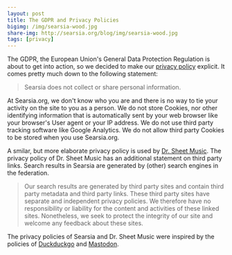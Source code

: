 ```yaml
---
layout: post
title: The GDPR and Privacy Policies
bigimg: /img/searsia-wood.jpg
share-img: http://searsia.org/blog/img/searsia-wood.jpg
tags: [privacy]
---
```


The GDPR, the European Union's General Data Protection Regulation is about 
to get into action, so we decided to make our [privacy policy][1] explicit. 
It comes pretty much down to the following statement:

> Searsia does not collect or share personal information. 

At Searsia.org, we don't know who you are and there is no way to tie your 
activity on the site to you as a person. We do not store Cookies, nor other 
identifying information that is automatically sent by your web browser 
like your browser's User agent or your IP address. We do not use third 
party tracking software like Google Analytics. We do not allow third 
party Cookies to be stored when you use Searsia.org. 

A smilar, but more elaborate privacy policy is used by [Dr. Sheet Music][2].
The privacy policy of Dr. Sheet Music has an additional statement on
third party links. Search results in Searsia are generated by (other)
search engines in the federation. 

> Our search results are generated by third party sites and contain third 
> party metadata and third party links. These third party sites have 
> separate and independent privacy policies. We therefore have no 
> responsibility or liability for the content and activities of these 
> linked sites. Nonetheless, we seek to protect the integrity of our site 
> and welcome any feedback about these sites. 

The privacy policies of Searsia and Dr. Sheet Music were inspired by
the policies of [Duckduckgo][3] and [Mastodon][4].

[1]: http://searsia.org/about.html "About Searsia"
[2]: https://drsheetmusic.com/privacy.html "Dr. Sheet Music Terms & Privacy"
[3]: https://duckduckgo.com/privacy "Duckduckgo Privacy"
[4]: https://mastodon.social/terms "Mastodon.social Terms of Service and Privacy Policy"
